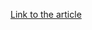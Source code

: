 [Link to the article](https://www.securityweek.com/cleo-vulnerability-exploitation-linked-to-termite-ransomware-group/)

